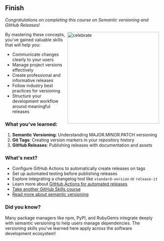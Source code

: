 ## Finish

_Congratulations on completing this course on Semantic versioning and GitHub Releases!_

<img src=https://octodex.github.com/images/snowtocat_final.jpg alt=celebrate width=300 align=right>

By mastering these concepts, you've gained valuable skills that will help you:
- Communicate changes clearly to your users
- Manage project versions effectively
- Create professional and informative releases
- Follow industry best practices for versioning
- Structure your development workflow around meaningful releases

### What you've learned:

1. **Semantic Versioning**: Understanding MAJOR.MINOR.PATCH versioning
2. **Git Tags**: Creating version markers in your repository history
3. **GitHub Releases**: Publishing releases with documentation and assets

### What's next?

- Configure GitHub Actions to automatically create releases on tags
- Set up automated testing before publishing releases
- Explore integrating a changelog tool like `standard-version` or `release-it`
- Learn more about [GitHub Actions for automated releases](https://docs.github.com/en/actions/guides/about-continuous-deployment)
- [Take another GitHub Skills course](https://github.com/skills)
- [Read more about semantic versioning](https://semver.org/)

### Did you know?

Many package managers like npm, PyPI, and RubyGems integrate deeply with semantic versioning to help users manage dependencies. The versioning skills you've learned here apply across the software development ecosystem!
